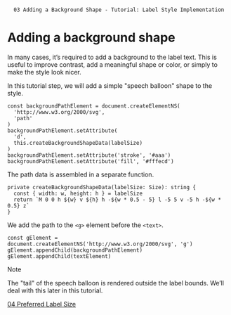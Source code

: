 <!--
 //////////////////////////////////////////////////////////////////////////////
 // @license
 // This file is part of yFiles for HTML 2.6.
 // Use is subject to license terms.
 //
 // Copyright (c) 2000-2024 by yWorks GmbH, Vor dem Kreuzberg 28,
 // 72070 Tuebingen, Germany. All rights reserved.
 //
 //////////////////////////////////////////////////////////////////////////////
-->
#

      03 Adding a Background Shape - Tutorial: Label Style Implementation

# Adding a background shape

In many cases, it’s required to add a background to the label text. This is useful to improve contrast, add a meaningful shape or color, or simply to make the style look nicer.

In this tutorial step, we will add a simple "speech balloon" shape to the style.

```
const backgroundPathElement = document.createElementNS(
  'http://www.w3.org/2000/svg',
  'path'
)
backgroundPathElement.setAttribute(
  'd',
  this.createBackgroundShapeData(labelSize)
)
backgroundPathElement.setAttribute('stroke', '#aaa')
backgroundPathElement.setAttribute('fill', '#fffecd')
```

The path data is assembled in a separate function.

```
private createBackgroundShapeData(labelSize: Size): string {
  const { width: w, height: h } = labelSize
  return `M 0 0 h ${w} v ${h} h -${w * 0.5 - 5} l -5 5 v -5 h -${w * 0.5} z`
}
```

We add the path to the `<g>` element before the `<text>`.

```
const gElement = document.createElementNS('http://www.w3.org/2000/svg', 'g')
gElement.appendChild(backgroundPathElement)
gElement.appendChild(textElement)
```

Note

The "tail" of the speech balloon is rendered outside the label bounds. We’ll deal with this later in this tutorial.

[04 Preferred Label Size](../../tutorial-style-implementation-label/04-preferred-size/)
